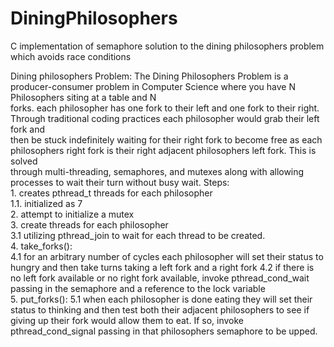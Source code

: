 # DiningPhilosophers
C implementation of semaphore solution to the dining philosophers problem which avoids race conditions

Dining philosophers Problem: The Dining Philosophers Problem is a producer-consumer problem in Computer Science where you have N Philosophers siting at a table and N  
forks. each philosopher has one fork to their left and one fork to their right. Through traditional coding practices each philosopher would grab their left fork and  
then be stuck indefinitely waiting for their right fork to become free as each philosophers right fork is their right adjacent philosophers left fork. This is solved  
through multi-threading, semaphores, and mutexes along with allowing processes to wait their turn without busy wait.
Steps:   
    1. creates pthread_t threads for each philosopher  
        1.1. initialized as 7  
    2. attempt to initialize a mutex  
    3. create threads for each philosopher  
        3.1 utilizing pthread_join to wait for each thread to be created.  
    4. take_forks():  
        4.1 for an arbitrary number of cycles each philosopher will set their status to hungry and then take turns taking a left fork and a right fork
        4.2 if there is no left fork available or no right fork available, invoke pthread_cond_wait passing in the semaphore and a reference to the lock variable  
    5. put_forks():
        5.1 when each philosopher is done eating they will set their status to thinking and then test both their adjacent philosophers to see if giving up their fork 
            would allow them to eat. If so, invoke pthread_cond_signal passing in that philosophers semaphore to be upped.
